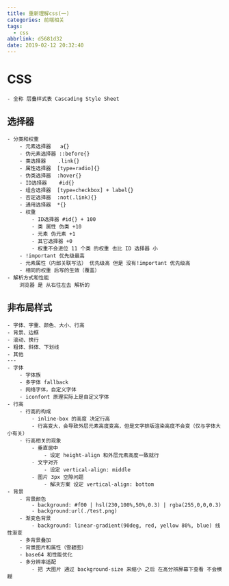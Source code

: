 ```yaml
---
title: 重新理解css(一)
categories: 前端相关
tags:
  - css
abbrlink: d5681d32
date: 2019-02-12 20:32:40
---
```

# CSS
    - 全称 层叠样式表 Cascading Style Sheet
## 选择器
    - 分类和权重
        - 元素选择器   a{}
        - 伪元素选择器 ::before{}
        - 类选择器    .link{}
        - 属性选择器  [type=radio]{}
        - 伪类选择器  :hover{}
        - ID选择器    #id{}
        - 组合选择器  [type=checkbox] + label{}
        - 否定选择器  :not(.link){}
        - 通用选择器  *{}
        - 权重
            - ID选择器 #id{} + 100
            - 类 属性 伪类 +10
            - 元素 伪元素 +1
            - 其它选择器 +0
            - 权重不会进位 11 个类 的权重 也比 ID 选择器 小
        - !important 优先级最高
        - 元素属性（内部关联写法） 优先级高 但是 没有!important 优先级高
        - 相同的权重 后写的生效（覆盖）
    - 解析方式和性能
        浏览器 是 从右往左去 解析的
## 非布局样式
    - 字体、字重、颜色、大小、行高
    - 背景、边框
    - 滚动、换行
    - 粗体、斜体、下划线  
    - 其他
    ---
    - 字体
        - 字体族
        - 多字体 fallback
        - 网络字体，自定义字体
        - iconfont 原理实际上是自定义字体
    - 行高
        - 行高的构成
            - inline-box 的高度 决定行高
            - 行高变大，会导致外层元素高度变高，但是文字排版渲染高度不会变（仅与字体大小有关）
        - 行高相关的现象
            - 垂直居中
                - 设定 height-align 和外层元素高度一致就行
            - 文字对齐
                - 设定 vertical-align: middle
            - 图片 3px 空隙问题
                - 解决方案 设定 vertical-align: bottom
    - 背景
        - 背景颜色
            - background: #f00 | hsl(230,100%,50%,0.3) | rgba(255,0,0,0.3)
            - background:url(./test.png)
        - 渐变色背景
            - background: linear-gradient(90deg, red, yellow 80%, blue) 线性渐变
        - 多背景叠加
        - 背景图片和属性（雪碧图）
        - base64 和性能优化
        - 多分辨率适配
            - 把 大图片 通过 background-size 来缩小 之后 在高分辨屏幕下查看 不会模糊